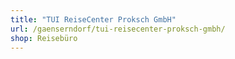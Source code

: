 ```yaml
---
title: "TUI ReiseCenter Proksch GmbH"
url: /gaenserndorf/tui-reisecenter-proksch-gmbh/
shop: Reisebüro
---
```


